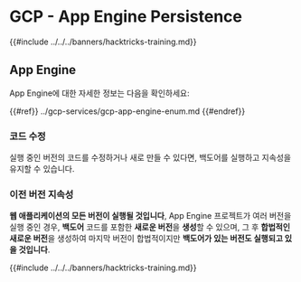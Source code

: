 # GCP - App Engine Persistence

{{#include ../../../banners/hacktricks-training.md}}

## App Engine

App Engine에 대한 자세한 정보는 다음을 확인하세요:

{{#ref}}
../gcp-services/gcp-app-engine-enum.md
{{#endref}}

### 코드 수정

실행 중인 버전의 코드를 수정하거나 새로 만들 수 있다면, 백도어를 실행하고 지속성을 유지할 수 있습니다.

### 이전 버전 지속성

**웹 애플리케이션의 모든 버전이 실행될 것입니다**, App Engine 프로젝트가 여러 버전을 실행 중인 경우, **백도어** 코드를 포함한 **새로운 버전**을 **생성**할 수 있으며, 그 후 **합법적인 새로운 버전**을 생성하여 마지막 버전이 합법적이지만 **백도어가 있는 버전도 실행되고 있을 것입니다**.

{{#include ../../../banners/hacktricks-training.md}}
